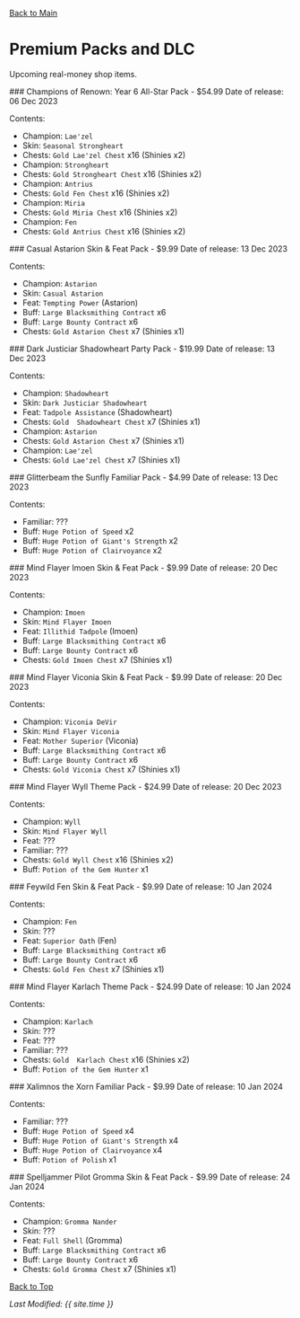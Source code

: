 [Back to Main](index.md)

# Premium Packs and DLC

Upcoming real-money shop items.

<div markdown="1" class="abilityBorder"><div markdown="1" class="abilityBorderInner">
### Champions of Renown: Year 6 All-Star Pack - $54.99  
Date of release: 06 Dec 2023

Contents:

* Champion: `Lae'zel`
* Skin: `Seasonal Strongheart`
* Chests: `Gold Lae'zel Chest` x16 (Shinies x2)
* Champion: `Strongheart`
* Chests: `Gold Strongheart Chest` x16 (Shinies x2)
* Champion: `Antrius`
* Chests: `Gold Fen Chest` x16 (Shinies x2)
* Champion: `Miria`
* Chests: `Gold Miria Chest` x16 (Shinies x2)
* Champion: `Fen`
* Chests: `Gold Antrius Chest` x16 (Shinies x2)
</div></div>


<div markdown="1" class="abilityBorder"><div markdown="1" class="abilityBorderInner">
### Casual Astarion Skin & Feat Pack - $9.99  
Date of release: 13 Dec 2023

Contents:

* Champion: `Astarion`
* Skin: `Casual Astarion`
* Feat: `Tempting Power` (Astarion)
* Buff: `Large Blacksmithing Contract` x6
* Buff: `Large Bounty Contract` x6
* Chests: `Gold Astarion Chest` x7 (Shinies x1)
</div></div>


<div markdown="1" class="abilityBorder"><div markdown="1" class="abilityBorderInner">
### Dark Justiciar Shadowheart Party Pack - $19.99  
Date of release: 13 Dec 2023

Contents:

* Champion: `Shadowheart`
* Skin: `Dark Justiciar Shadowheart`
* Feat: `Tadpole Assistance` (Shadowheart)
* Chests: `Gold  Shadowheart Chest` x7 (Shinies x1)
* Champion: `Astarion`
* Chests: `Gold Astarion Chest` x7 (Shinies x1)
* Champion: `Lae'zel`
* Chests: `Gold Lae'zel Chest` x7 (Shinies x1)
</div></div>


<div markdown="1" class="abilityBorder"><div markdown="1" class="abilityBorderInner">
### Glitterbeam the Sunfly Familiar Pack - $4.99  
Date of release: 13 Dec 2023

Contents:

* Familiar: ???
* Buff: `Huge Potion of Speed` x2
* Buff: `Huge Potion of Giant's Strength` x2
* Buff: `Huge Potion of Clairvoyance` x2
</div></div>


<div markdown="1" class="abilityBorder"><div markdown="1" class="abilityBorderInner">
### Mind Flayer Imoen Skin & Feat Pack - $9.99  
Date of release: 20 Dec 2023

Contents:

* Champion: `Imoen`
* Skin: `Mind Flayer Imoen`
* Feat: `Illithid Tadpole` (Imoen)
* Buff: `Large Blacksmithing Contract` x6
* Buff: `Large Bounty Contract` x6
* Chests: `Gold Imoen Chest` x7 (Shinies x1)
</div></div>


<div markdown="1" class="abilityBorder"><div markdown="1" class="abilityBorderInner">
### Mind Flayer Viconia Skin & Feat Pack - $9.99  
Date of release: 20 Dec 2023

Contents:

* Champion: `Viconia DeVir`
* Skin: `Mind Flayer Viconia`
* Feat: `Mother Superior` (Viconia)
* Buff: `Large Blacksmithing Contract` x6
* Buff: `Large Bounty Contract` x6
* Chests: `Gold Viconia Chest` x7 (Shinies x1)
</div></div>


<div markdown="1" class="abilityBorder"><div markdown="1" class="abilityBorderInner">
### Mind Flayer Wyll Theme Pack - $24.99  
Date of release: 20 Dec 2023

Contents:

* Champion: `Wyll`
* Skin: `Mind Flayer Wyll`
* Feat: ???
* Familiar: ???
* Chests: `Gold Wyll Chest` x16 (Shinies x2)
* Buff: `Potion of the Gem Hunter` x1
</div></div>


<div markdown="1" class="abilityBorder"><div markdown="1" class="abilityBorderInner">
### Feywild Fen Skin & Feat Pack - $9.99  
Date of release: 10 Jan 2024

Contents:

* Champion: `Fen`
* Skin: ???
* Feat: `Superior Oath` (Fen)
* Buff: `Large Blacksmithing Contract` x6
* Buff: `Large Bounty Contract` x6
* Chests: `Gold Fen Chest` x7 (Shinies x1)
</div></div>


<div markdown="1" class="abilityBorder"><div markdown="1" class="abilityBorderInner">
### Mind Flayer Karlach Theme Pack - $24.99  
Date of release: 10 Jan 2024

Contents:

* Champion: `Karlach`
* Skin: ???
* Feat: ???
* Familiar: ???
* Chests: `Gold  Karlach Chest` x16 (Shinies x2)
* Buff: `Potion of the Gem Hunter` x1
</div></div>


<div markdown="1" class="abilityBorder"><div markdown="1" class="abilityBorderInner">
### Xalimnos the Xorn Familiar Pack - $9.99  
Date of release: 10 Jan 2024

Contents:

* Familiar: ???
* Buff: `Huge Potion of Speed` x4
* Buff: `Huge Potion of Giant's Strength` x4
* Buff: `Huge Potion of Clairvoyance` x4
* Buff: `Potion of Polish` x1
</div></div>


<div markdown="1" class="abilityBorder"><div markdown="1" class="abilityBorderInner">
### Spelljammer Pilot Gromma Skin & Feat Pack - $9.99  
Date of release: 24 Jan 2024

Contents:

* Champion: `Gromma Nander`
* Skin: ???
* Feat: `Full Shell` (Gromma)
* Buff: `Large Blacksmithing Contract` x6
* Buff: `Large Bounty Contract` x6
* Chests: `Gold Gromma Chest` x7 (Shinies x1)
</div></div>


[Back to Top](#top)

*Last Modified: {{ site.time }}*